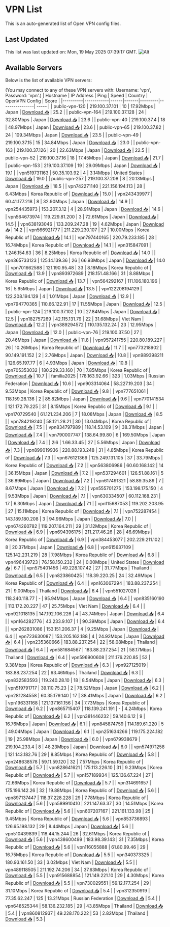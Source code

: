 # VPN List

This is an auto-generated list of Open VPN config files.

## Last Updated

This list was last updated on: Mon, 19 May 2025 07:39:17 GMT.
![Alt](https://repobeats.axiom.co/api/embed/186b98318ef1479477931607c1ad7d823f12451f.svg "Repobeats analytics image")

## Available Servers

Below is the list of available VPN servers:

(You may connect to any of these VPN servers with: Username: 'vpn', Password: 'vpn'.)
| Hostname | IP Address | Ping | Speed | Country | OpenVPN Config | Score |
|----------|------------|------|-------|---------|----------------| ----- |
| public-vpn-120 | 219.100.37.101 | 10 | 17.92Mbps | Japan | [Download 📥](./configs/server_0_JP.ovpn) | 25.2 |
| public-vpn-164 | 219.100.37.128 | 24 | 32.80Mbps | Japan | [Download 📥](./configs/server_1_JP.ovpn) | 23.6 |
| public-vpn-40 | 219.100.37.4 | 18 | 48.97Mbps | Japan | [Download 📥](./configs/server_2_JP.ovpn) | 23.6 |
| public-vpn-65 | 219.100.37.82 | 24 | 109.34Mbps | Japan | [Download 📥](./configs/server_3_JP.ovpn) | 23.5 |
| public-vpn-49 | 219.100.37.15 | 15 | 34.84Mbps | Japan | [Download 📥](./configs/server_4_JP.ovpn) | 23.0 |
| public-vpn-163 | 219.100.37.126 | 20 | 22.63Mbps | Japan | [Download 📥](./configs/server_5_JP.ovpn) | 22.5 |
| public-vpn-52 | 219.100.37.16 | 18 | 17.45Mbps | Japan | [Download 📥](./configs/server_6_JP.ovpn) | 21.7 |
| public-vpn-153 | 219.100.37.109 | 19 | 29.09Mbps | Japan | [Download 📥](./configs/server_7_JP.ovpn) | 19.1 |
| vpn519731163 | 50.35.103.92 | 4 | 3.14Mbps | United States | [Download 📥](./configs/server_8_US.ovpn) | 19.0 |
| public-vpn-257 | 219.100.37.208 | 8 | 20.13Mbps | Japan | [Download 📥](./configs/server_9_JP.ovpn) | 18.5 |
| vpn742271140 | 221.156.194.113 | 28 | 6.43Mbps | Korea Republic of | [Download 📥](./configs/server_10_KR.ovpn) | 15.0 |
| vpn243439977 | 60.41.177.218 | 8 | 32.90Mbps | Japan | [Download 📥](./configs/server_11_JP.ovpn) | 14.9 |
| vpn254435973 | 153.207.3.12 | 4 | 28.91Mbps | Japan | [Download 📥](./configs/server_12_JP.ovpn) | 14.6 |
| vpn564673974 | 119.229.81.200 | 3 | 72.61Mbps | Japan | [Download 📥](./configs/server_13_JP.ovpn) | 14.5 |
| vpn638193046 | 133.209.247.28 | 19 | 4.62Mbps | Japan | [Download 📥](./configs/server_14_JP.ovpn) | 14.2 |
| vpn566921777 | 211.229.230.107 | 27 | 10.00Mbps | Korea Republic of | [Download 📥](./configs/server_15_KR.ovpn) | 14.1 |
| vpn797440165 | 220.79.233.185 | 28 | 16.74Mbps | Korea Republic of | [Download 📥](./configs/server_16_KR.ovpn) | 14.1 |
| vpn315847091 | 1.246.154.63 | 36 | 8.25Mbps | Korea Republic of | [Download 📥](./configs/server_17_KR.ovpn) | 14.0 |
| vpn365733123 | 125.14.139.36 | 26 | 66.93Mbps | Japan | [Download 📥](./configs/server_18_JP.ovpn) | 14.0 |
| vpn701662588 | 121.190.95.48 | 33 | 8.18Mbps | Korea Republic of | [Download 📥](./configs/server_19_KR.ovpn) | 13.9 |
| vpn893972689 | 218.151.48.166 | 31 | 8.88Mbps | Korea Republic of | [Download 📥](./configs/server_20_KR.ovpn) | 13.7 |
| vpn564292167 | 111.106.180.196 | 16 | 5.65Mbps | Japan | [Download 📥](./configs/server_21_JP.ovpn) | 13.5 |
| vpn122208194129 | 122.208.194.129 | 4 | 1.01Mbps | Japan | [Download 📥](./configs/server_22_JP.ovpn) | 12.9 |
| vpn794770365 | 110.66.122.91 | 17 | 11.55Mbps | Japan | [Download 📥](./configs/server_23_JP.ovpn) | 12.5 |
| public-vpn-124 | 219.100.37.102 | 10 | 27.84Mbps | Japan | [Download 📥](./configs/server_24_JP.ovpn) | 12.5 |
| vpn182757269 | 42.115.131.79 | 22 | 31.68Mbps | Viet Nam | [Download 📥](./configs/server_25_VN.ovpn) | 12.2 |
| vpn389294572 | 110.135.132.24 | 23 | 12.95Mbps | Japan | [Download 📥](./configs/server_26_JP.ovpn) | 12.0 |
| public-vpn-76 | 219.100.37.50 | 27 | 20.46Mbps | Japan | [Download 📥](./configs/server_27_JP.ovpn) | 11.8 |
| vpn957241755 | 220.80.189.227 | 26 | 10.26Mbps | Korea Republic of | [Download 📥](./configs/server_28_KR.ovpn) | 11.7 |
| vpn773218902 | 90.149.191.152 | 2 | 2.76Mbps | Japan | [Download 📥](./configs/server_29_JP.ovpn) | 10.8 |
| vpn989398211 | 126.65.197.77 | 6 | 4.93Mbps | Japan | [Download 📥](./configs/server_30_JP.ovpn) | 10.8 |
| vpn705353032 | 180.229.33.160 | 70 | 7.85Mbps | Korea Republic of | [Download 📥](./configs/server_31_KR.ovpn) | 10.7 |
| familia2025 | 178.163.92.66 | 323 | 1.03Mbps | Russian Federation | [Download 📥](./configs/server_32_RU.ovpn) | 10.6 |
| vpn903314064 | 58.227.19.203 | 34 | 9.53Mbps | Korea Republic of | [Download 📥](./configs/server_33_KR.ovpn) | 9.8 |
| vpn777651061 | 118.159.28.136 | 2 | 85.82Mbps | Japan | [Download 📥](./configs/server_34_JP.ovpn) | 9.6 |
| vpn770141534 | 121.172.79.225 | 31 | 8.15Mbps | Korea Republic of | [Download 📥](./configs/server_35_KR.ovpn) | 9.1 |
| vpn170729540 | 61.121.234.206 | 7 | 18.08Mbps | Japan | [Download 📥](./configs/server_36_JP.ovpn) | 8.5 |
| vpn784219240 | 58.121.28.21 | 30 | 13.04Mbps | Korea Republic of | [Download 📥](./configs/server_37_KR.ovpn) | 7.5 |
| vpn834797989 | 118.14.53.109 | 9 | 38.31Mbps | Japan | [Download 📥](./configs/server_38_JP.ovpn) | 7.4 |
| vpn790007747 | 138.64.99.80 | 6 | 169.50Mbps | Japan | [Download 📥](./configs/server_39_JP.ovpn) | 7.4 |
| 2i6 | 1.66.33.45 | 27 | 5.56Mbps | Japan | [Download 📥](./configs/server_40_JP.ovpn) | 7.3 |
| vpn899019936 | 220.88.193.248 | 31 | 4.85Mbps | Korea Republic of | [Download 📥](./configs/server_41_KR.ovpn) | 7.3 |
| vpn676121369 | 125.249.131.105 | 37 | 33.79Mbps | Korea Republic of | [Download 📥](./configs/server_42_KR.ovpn) | 7.2 |
| vpn563806986 | 60.60.168.142 | 14 | 36.15Mbps | Japan | [Download 📥](./configs/server_43_JP.ovpn) | 7.2 |
| vpn537294601 | 126.51.88.161 | 5 | 36.89Mbps | Japan | [Download 📥](./configs/server_44_JP.ovpn) | 7.2 |
| vpn617491321 | 58.89.35.89 | 7 | 8.67Mbps | Japan | [Download 📥](./configs/server_45_JP.ovpn) | 7.2 |
| vpn555701275 | 153.198.175.150 | 4 | 9.53Mbps | Japan | [Download 📥](./configs/server_46_JP.ovpn) | 7.1 |
| vpn630334507 | 60.112.168.231 | 17 | 6.30Mbps | Japan | [Download 📥](./configs/server_47_JP.ovpn) | 7.1 |
| vpn115687053 | 119.202.203.95 | 27 | 15.11Mbps | Korea Republic of | [Download 📥](./configs/server_48_KR.ovpn) | 7.1 |
| vpn752287454 | 143.189.180.208 | 3 | 94.96Mbps | Japan | [Download 📥](./configs/server_49_JP.ovpn) | 7.0 |
| vpn674260782 | 119.207.164.211 | 29 | 31.12Mbps | Korea Republic of | [Download 📥](./configs/server_50_KR.ovpn) | 6.9 |
| vpn694396175 | 211.217.46.26 | 28 | 46.69Mbps | Korea Republic of | [Download 📥](./configs/server_51_KR.ovpn) | 6.9 |
| vpn384453077 | 202.229.211.102 | 8 | 20.37Mbps | Japan | [Download 📥](./configs/server_52_JP.ovpn) | 6.8 |
| vpn615637109 | 125.142.231.219 | 28 | 7.98Mbps | Korea Republic of | [Download 📥](./configs/server_53_KR.ovpn) | 6.8 |
| vpn496439723 | 76.158.150.232 | 24 | 0.00Mbps | United States | [Download 📥](./configs/server_54_US.ovpn) | 6.7 |
| vpn575401456 | 49.228.107.42 | 27 | 31.77Mbps | Thailand | [Download 📥](./configs/server_55_TH.ovpn) | 6.5 |
| vpn823860425 | 118.39.220.25 | 24 | 32.49Mbps | Korea Republic of | [Download 📥](./configs/server_56_KR.ovpn) | 6.4 |
| vpn163067294 | 183.88.237.254 | 21 | 9.00Mbps | Thailand | [Download 📥](./configs/server_57_TH.ovpn) | 6.4 |
| vpn551027028 | 118.240.118.77 | - | 95.94Mbps | Japan | [Download 📥](./configs/server_58_JP.ovpn) | 6.4 |
| vpn835160190 | 113.172.20.227 | 47 | 25.75Mbps | Viet Nam | [Download 📥](./configs/server_59_VN.ovpn) | 6.4 |
| vpn921018135 | 147.192.106.226 | 4 | 43.74Mbps | Japan | [Download 📥](./configs/server_60_JP.ovpn) | 6.4 |
| vpn164282776 | 43.233.9.107 | 1 | 90.39Mbps | Japan | [Download 📥](./configs/server_61_JP.ovpn) | 6.4 |
| vpn262831086 | 153.151.206.37 | 4 | 9.25Mbps | Japan | [Download 📥](./configs/server_62_JP.ovpn) | 6.4 |
| vpn723630087 | 153.205.162.188 | 4 | 24.92Mbps | Japan | [Download 📥](./configs/server_63_JP.ovpn) | 6.4 |
| vpn235360666 | 183.88.237.254 | 22 | 58.08Mbps | Thailand | [Download 📥](./configs/server_64_TH.ovpn) | 6.4 |
| vpn581684567 | 183.88.237.254 | 21 | 58.17Mbps | Thailand | [Download 📥](./configs/server_65_TH.ovpn) | 6.4 |
| vpn596900608 | 211.176.220.85 | 52 | 9.38Mbps | Korea Republic of | [Download 📥](./configs/server_66_KR.ovpn) | 6.3 |
| vpn927125019 | 183.88.237.254 | 22 | 63.46Mbps | Thailand | [Download 📥](./configs/server_67_TH.ovpn) | 6.3 |
| vpn832583593 | 119.240.28.10 | 18 | 8.54Mbps | Japan | [Download 📥](./configs/server_68_JP.ovpn) | 6.3 |
| vpn519791717 | 39.110.75.23 | 2 | 78.52Mbps | Japan | [Download 📥](./configs/server_69_JP.ovpn) | 6.2 |
| vpn281284558 | 60.35.179.140 | 17 | 38.41Mbps | Japan | [Download 📥](./configs/server_70_JP.ovpn) | 6.2 |
| vpn196331168 | 121.137.161.156 | 34 | 7.73Mbps | Korea Republic of | [Download 📥](./configs/server_71_KR.ovpn) | 6.2 |
| vpn865715407 | 118.139.241.191 | - | 4.24Mbps | Korea Republic of | [Download 📥](./configs/server_72_KR.ovpn) | 6.2 |
| vpn381446232 | 59.140.6.12 | 9 | 16.76Mbps | Japan | [Download 📥](./configs/server_73_JP.ovpn) | 6.1 |
| vpn845874759 | 114.189.61.220 | 5 | 49.04Mbps | Japan | [Download 📥](./configs/server_74_JP.ovpn) | 6.1 |
| vpn251634266 | 119.175.224.182 | 19 | 25.98Mbps | Japan | [Download 📥](./configs/server_75_JP.ovpn) | 6.0 |
| vpn679938679 | 219.104.233.4 | 8 | 48.23Mbps | Japan | [Download 📥](./configs/server_76_JP.ovpn) | 6.0 |
| vpn574971258 | 121.143.182.76 | 29 | 8.85Mbps | Korea Republic of | [Download 📥](./configs/server_77_KR.ovpn) | 5.8 |
| vpn248638578 | 59.11.59.120 | 32 | 7.57Mbps | Korea Republic of | [Download 📥](./configs/server_78_KR.ovpn) | 5.7 |
| vpn828641621 | 175.113.226.10 | 31 | 9.23Mbps | Korea Republic of | [Download 📥](./configs/server_79_KR.ovpn) | 5.7 |
| vpn157189934 | 125.136.67.224 | 27 | 72.66Mbps | Korea Republic of | [Download 📥](./configs/server_80_KR.ovpn) | 5.7 |
| vpn314691657 | 175.196.142.26 | 32 | 19.88Mbps | Korea Republic of | [Download 📥](./configs/server_81_KR.ovpn) | 5.6 |
| vpn897137447 | 118.37.228.228 | 29 | 7.78Mbps | Korea Republic of | [Download 📥](./configs/server_82_KR.ovpn) | 5.6 |
| vpn589910410 | 221.147.63.37 | 30 | 14.51Mbps | Korea Republic of | [Download 📥](./configs/server_83_KR.ovpn) | 5.6 |
| vpn607207167 | 221.161.133.98 | 25 | 9.45Mbps | Korea Republic of | [Download 📥](./configs/server_84_KR.ovpn) | 5.6 |
| vpn853736893 | 126.65.198.132 | 29 | 8.44Mbps | Japan | [Download 📥](./configs/server_85_JP.ovpn) | 5.6 |
| vpn510439839 | 118.44.15.244 | 26 | 32.61Mbps | Korea Republic of | [Download 📥](./configs/server_86_KR.ovpn) | 5.6 |
| vpn438600499 | 183.98.39.143 | 31 | 7.35Mbps | Korea Republic of | [Download 📥](./configs/server_87_KR.ovpn) | 5.6 |
| vpn116055888 | 61.80.99.46 | 29 | 16.75Mbps | Korea Republic of | [Download 📥](./configs/server_88_KR.ovpn) | 5.5 |
| vpn340373325 | 180.93.161.50 | 33 | 3.02Mbps | Viet Nam | [Download 📥](./configs/server_89_VN.ovpn) | 5.5 |
| vpn489118505 | 211.192.74.206 | 34 | 37.63Mbps | Korea Republic of | [Download 📥](./configs/server_90_KR.ovpn) | 5.5 |
| vpn915688854 | 121.149.221.10 | 29 | 4.30Mbps | Korea Republic of | [Download 📥](./configs/server_91_KR.ovpn) | 5.5 |
| vpn730029551 | 59.12.177.254 | 29 | 31.10Mbps | Korea Republic of | [Download 📥](./configs/server_92_KR.ovpn) | 5.4 |
| vpn312350919 | 77.35.62.247 | 125 | 13.21Mbps | Russian Federation | [Download 📥](./configs/server_93_RU.ovpn) | 5.4 |
| vpn648525344 | 58.136.232.185 | 29 | 43.85Mbps | Thailand | [Download 📥](./configs/server_94_TH.ovpn) | 5.4 |
| vpn860812937 | 49.228.170.222 | 53 | 2.82Mbps | Thailand | [Download 📥](./configs/server_95_TH.ovpn) | 5.3 |
